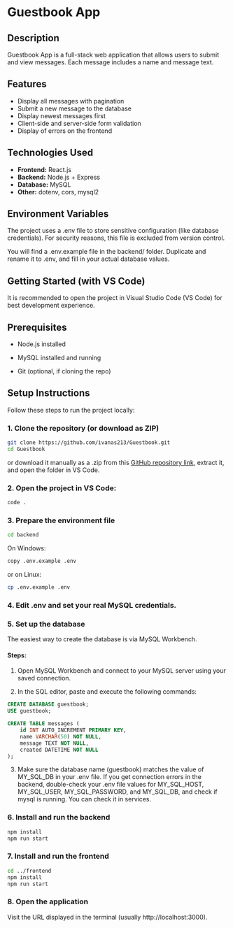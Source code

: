 # Guestbook App

## Description
Guestbook App is a full-stack web application that allows users to submit and view messages. Each message includes a name and message text.

## Features
- Display all messages with pagination
- Submit a new message to the database
- Display newest messages first
- Client-side and server-side form validation
- Display of errors on the frontend

## Technologies Used
- **Frontend:** React.js 
- **Backend:** Node.js + Express
- **Database:** MySQL
- **Other:** dotenv, cors, mysql2

## Environment Variables

The project uses a .env file to store sensitive configuration (like database credentials). For security reasons, this file is excluded from version control.

You will find a .env.example file in the backend/ folder. Duplicate and rename it to .env, and fill in your actual database values.
## Getting Started (with VS Code)
It is recommended to open the project in Visual Studio Code (VS Code) for best development experience.

## Prerequisites
- Node.js installed

- MySQL installed and running

- Git (optional, if cloning the repo)

## Setup Instructions

Follow these steps to run the project locally:

### 1. Clone the repository (or download as ZIP) 
```bash
git clone https://github.com/ivanas213/Guestbook.git
cd Guestbook
```
or download it manually as a .zip from this [GitHub repository link](https://github.com/ivanas213/Guestbook), extract it, and open the folder in VS Code.
### 2. Open the project in VS Code:
```bash
code .
```
### 3. Prepare the environment file
```bash
cd backend
```
On Windows:
```bash
copy .env.example .env
```
or on Linux:
```bash
cp .env.example .env
```
### 4. Edit .env and set your real MySQL credentials.

### 5. Set up the database
The easiest way to create the database is via MySQL Workbench.
#### Steps:
1. Open MySQL Workbench and connect to your MySQL server using your saved connection.

2. In the SQL editor, paste and execute the following commands:
```sql
CREATE DATABASE guestbook;
USE guestbook;

CREATE TABLE messages (
    id INT AUTO_INCREMENT PRIMARY KEY,
    name VARCHAR(50) NOT NULL,
    message TEXT NOT NULL,
    created DATETIME NOT NULL
);
```
3. Make sure the database name (guestbook) matches the value of MY_SQL_DB in your .env file. If you get connection errors in the backend, double-check your .env file values for MY_SQL_HOST, MY_SQL_USER, MY_SQL_PASSWORD, and MY_SQL_DB, and check if mysql is running. You can check it in services. 
### 6. Install and run the backend
```bash
npm install
npm run start
```
### 7. Install and run the frontend
```bash
cd ../frontend
npm install
npm run start
```
### 8. Open the application
Visit the URL displayed in the terminal (usually http://localhost:3000).

